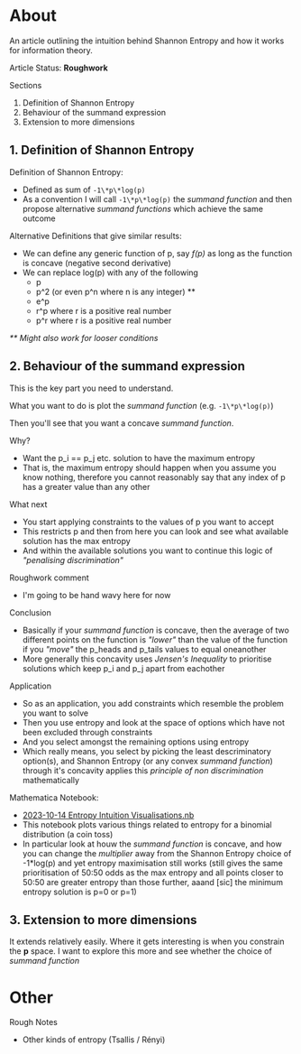 # About
An article outlining the intuition behind Shannon Entropy and how it works for information theory.

Article Status: **Roughwork**

Sections
1. Definition of Shannon Entropy
2. Behaviour of the summand expression
3. Extension to more dimensions

## 1. Definition of Shannon Entropy
Definition of Shannon Entropy:
* Defined as sum of `-1\*p\*log(p)`
* As a convention I will call `-1\*p\*log(p)` the *summand function* and then propose alternative *summand functions* which achieve the same outcome

Alternative Definitions that give similar results:
* We can define any generic function of p, say *f(p)* as long as the function is concave (negative second derivative)
* We can replace log(p) with any of the following
    * p
    * p^2 (or even p^n where n is any integer) **
    * e^p
    * r^p where r is a positive real number
    * p^r where r is a positive real number

*\*\* Might also work for looser conditions*

## 2. Behaviour of the summand expression
This is the key part you need to understand.

What you want to do is plot the *summand function* (e.g. `-1\*p\*log(p)`)

Then you'll see that you want a concave *summand function*. 

Why?
* Want the p_i == p_j etc. solution to have the maximum entropy
* That is, the maximum entropy should happen when you assume you know nothing, therefore you cannot reasonably say that any index of p has a greater value than any other

What next
* You start applying constraints to the values of p you want to accept
* This restricts p and then from here you can look and see what available solution has the max entropy
* And within the available solutions you want to continue this logic of *"penalising discrimination"*

Roughwork comment
* I'm going to be hand wavy here for now

Conclusion
* Basically if your *summand function* is concave, then the average of two different points on the function is *"lower"* than the value of the function if you *"move"* the p_heads and p_tails values to equal oneanother
* More generally this concavity uses *Jensen's Inequality* to prioritise solutions which keep p_i and p_j apart from eachother

Application
* So as an application, you add constraints which resemble the problem you want to solve
* Then you use entropy and look at the space of options which have not been excluded through constraints
* And you select amongst the remaining options using entropy
* Which really means, you select by picking the least descriminatory option(s), and Shannon Entropy (or any convex *summand function*) through it's concavity applies this *principle of non discrimination* mathematically

Mathematica Notebook:
* [2023-10-14 Entropy Intuition Visualisations.nb](https://www.wolframcloud.com/obj/5385d68a-17bc-4b69-b624-5ab9a15c106f)
* This notebook plots various things related to entropy for a binomial distribution (a coin toss)
* In particular look at houw the *summand function* is concave, and how you can change the *multiplier* away from the Shannon Entropy choice of -1*log(p) and yet entropy maximisation still works (still gives the same prioritisation of 50:50 odds as the max entropy and all points closer to 50:50 are greater entropy than those further, aaand [sic] the minimum entropy solution is p=0 or p=1)

## 3. Extension to more dimensions
It extends relatively easily. Where it gets interesting is when you constrain the **p** space. I want to explore this more and see whether the choice of *summand function*

# Other
Rough Notes
* Other kinds of entropy (Tsallis / Rényi)
